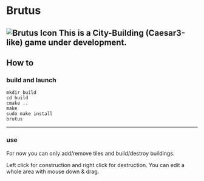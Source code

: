 # Brutus
![Brutus Icon](https://raw.githubusercontent.com/pologram/brutus-game/blob/master/data/icons/64x64/brutus.svg)
This is a City-Building (Caesar3-like) game under development.
---
## How to
### build and launch
    mkdir build
    cd build
    cmake ..
    make
    sudo make install
    brutus
---
### use
For now you can only add/remove tiles and build/destroy buildings.

Left click for construction and right click for destruction. You can edit a whole area with mouse down & drag.
